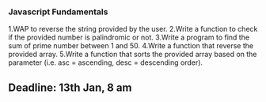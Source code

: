 ### Javascript Fundamentals
1.WAP to reverse the string provided by the user.
2.Write a function to check if the provided number is palindromic or not.
3.Write a program to find the sum of prime number between 1 and 50.
4.Write a function that reverse the provided array.
5.Write a function that sorts the provided array based on the parameter (i.e. asc = ascending, desc = descending order).
## Deadline: 13th Jan, 8 am